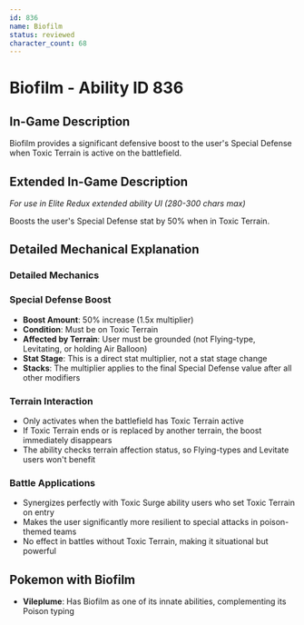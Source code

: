 ```yaml
---
id: 836
name: Biofilm
status: reviewed
character_count: 68
---
```


# Biofilm - Ability ID 836

## In-Game Description
Biofilm provides a significant defensive boost to the user's Special Defense when Toxic Terrain is active on the battlefield.

## Extended In-Game Description
*For use in Elite Redux extended ability UI (280-300 chars max)*

Boosts the user's Special Defense stat by 50% when in Toxic Terrain. 

## Detailed Mechanical Explanation

### Detailed Mechanics

### Special Defense Boost
- **Boost Amount**: 50% increase (1.5x multiplier)
- **Condition**: Must be on Toxic Terrain
- **Affected by Terrain**: User must be grounded (not Flying-type, Levitating, or holding Air Balloon)
- **Stat Stage**: This is a direct stat multiplier, not a stat stage change
- **Stacks**: The multiplier applies to the final Special Defense value after all other modifiers

### Terrain Interaction
- Only activates when the battlefield has Toxic Terrain active
- If Toxic Terrain ends or is replaced by another terrain, the boost immediately disappears
- The ability checks terrain affection status, so Flying-types and Levitate users won't benefit

### Battle Applications
- Synergizes perfectly with Toxic Surge ability users who set Toxic Terrain on entry
- Makes the user significantly more resilient to special attacks in poison-themed teams
- No effect in battles without Toxic Terrain, making it situational but powerful

## Pokemon with Biofilm
- **Vileplume**: Has Biofilm as one of its innate abilities, complementing its Poison typing

